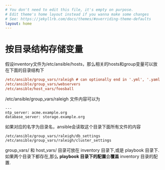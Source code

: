 ```yaml
---
# You don't need to edit this file, it's empty on purpose.
# Edit theme's home layout instead if you wanna make some changes
# See: https://jekyllrb.com/docs/themes/#overriding-theme-defaults
layout: home
---
```

# 按目录结构存储变量

假设inventory文件为/etc/ansible/hosts，那么相关的hosts和group变量可以放在下面的目录结构下

```ini
/etc/ansible/group_vars/raleigh # can optionally end in '.yml', '.yaml', or '.json'
/etc/ansible/group_vars/webservers
/etc/ansible/host_vars/foosball
```

/etc/ansible/group_vars/raleigh 文件内容可以为

```
---
ntp_server: acme.example.org
database_server: storage.example.org
```

如果对应的名字为目录名，ansible会读取这个目录下面所有文件的内容
```
/etc/ansible/group_vars/raleigh/db_settings
/etc/ansible/group_vars/raleigh/cluster_settings
```

group_vars/ 和 host_vars/ 目录可放在 inventory 目录下,或是 playbook 目录下. 如果两个目录下都存在,那么 **playbook 目录下的配置**会**覆盖** inventory 目录的配置.